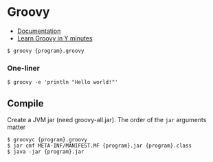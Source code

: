 # Groovy

- [Documentation](http://docs.groovy-lang.org/next/html/documentation/)
- [Learn Groovy in Y minutes](https://learnxinyminutes.com/docs/groovy/)

```
$ groovy {program}.groovy
```

### One-liner
```
$ groovy -e 'println "Hello world!"'
```

## Compile

Create a JVM jar (need groovy-all.jar). The order of the `jar` arguments matter
```
$ groovyc {program}.groovy
$ jar cmf META-INF/MANIFEST.MF {program}.jar {program}.class
$ java -jar {program}.jar
```
